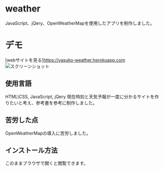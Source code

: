 # weather
JavaScript、jQery、OpenWeatherMapを使用したアプリを制作しました。

# デモ
 [webサイトを見る]https://yasuko-weather.herokuapp.com
![スクリーンショット](https://user-images.githubusercontent.com/84828867/160768435-3b6c0b0b-405b-4df3-8dc5-b804c1526f5b.png)

 ## 使用言語
 HTML\CSS, JavaScript, jQery
 現在時刻と天気予報が一度に分かるサイトを作りたいと考え、参考書を参考に制作しました。
 
 ## 苦労した点
 OpenWeatherMapの導入に苦労しました。
 
 ## インストール方法
 このままブラウザで開くと閲覧できます。


